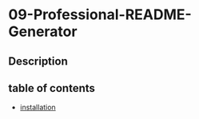 # 09-Professional-README-Generator

## Description
## table of contents
- [installation](#installation)